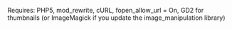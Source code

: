 Requires: PHP5, mod_rewrite, cURL, fopen_allow_url = On, GD2 for thumbnails (or ImageMagick if you update the image_manipulation library)